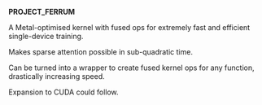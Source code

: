 **PROJECT_FERRUM**

A Metal-optimised kernel with fused ops for extremely fast and efficient single-device training.

Makes sparse attention possible in sub-quadratic time.

Can be turned into a wrapper to create fused kernel ops for any function, drastically increasing speed.

Expansion to CUDA could follow.
